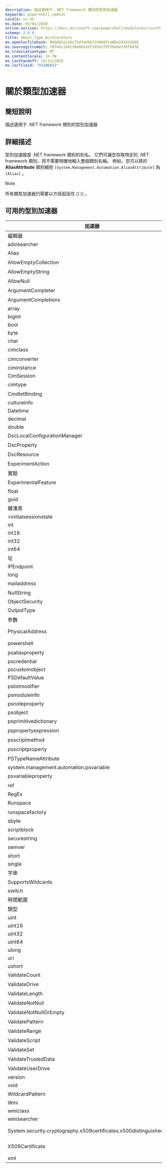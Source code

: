 ```yaml
---
description: 描述適用于 .NET framework 類別的型別加速器
keywords: powershell,cmdlet
Locale: en-US
ms.date: 05/01/2020
online version: https://docs.microsoft.com/powershell/module/microsoft.powershell.core/about/about_type_accelerators?view=powershell-6.0&WT.mc_id=ps-gethelp
schema: 2.0.0
title: about_Type_Accelerators
ms.openlocfilehash: 05b602a118cf5dfed3672d89dfce86e283d24266
ms.sourcegitcommit: f874dc1d4236e06a3df195d179f59e0a7d9f8436
ms.translationtype: MT
ms.contentlocale: zh-TW
ms.lasthandoff: 10/13/2020
ms.locfileid: "93206832"
---
```

# <a name="about-type-accelerators"></a>關於類型加速器

## <a name="short-desription"></a>簡短說明
描述適用于 .NET framework 類別的型別加速器

## <a name="long-description"></a>詳細描述

型別加速器是 .NET framework 類別的別名。 它們可讓您存取特定的 .NET framework 類別，而不需要明確地輸入整個類別名稱。 例如，您可以將的 **AliasAttribute** 類別縮短 `[System.Management.Automation.AliasAttribute]` 為 `[Alias]` 。

> [!NOTE]
> 所有類型加速器仍需要以方括弧括住 (`[]`) 。

## <a name="available-type-accelerators"></a>可用的型別加速器

|        加速器          |                           完整類別名稱                           |
|---------------------------- | ------------------------------------------------------------------- |
|編輯器                         | DirectoryServices                             |
|adsisearcher                 | DirectoryServices. DirectorySearcher                          |
|Alias                        | AliasAttribute。                         |
|AllowEmptyCollection         | AllowEmptyCollectionAttribute。          |
|AllowEmptyString             | AllowEmptyStringAttribute。              |
|AllowNull                    | AllowNullAttribute。                     |
|ArgumentCompleter            | ArgumentCompleterAttribute。             |
|ArgumentCompletions          | ArgumentCompletionsAttribute。           |
|array                        | System.Array                                                        |
|bigint                       | BigInteger                                          |
|bool                         | System.Boolean                                                      |
|byte                         | System.Byte                                                         |
|char                         | System.Char                                                         |
|cimclass                     | CimClass。                        |
|cimconverter                 | CimConverter。                    |
|ciminstance                  | Microsoft.Management.Infrastructure.CimInstance                     |
|CimSession                   | Microsoft.Management.Infrastructure.CimSession                      |
|cimtype                      | CimType。                         |
|CmdletBinding                | CmdletBindingAttribute。                 |
|cultureinfo                  | System.Globalization.CultureInfo                                    |
|Datetime                     | System.DateTime                                                     |
|decimal                      | System.Decimal                                                      |
|double                       | System.Double                                                       |
|DscLocalConfigurationManager | DscLocalConfigurationManagerAttribute。  |
|DscProperty                  | DscPropertyAttribute。                   |
|DscResource                  | DscResourceAttribute。                   |
|ExperimentAction             | ExperimentAction。                       |
|實驗                 | Core.experimentalattribute。                  |
|ExperimentalFeature          | ExperimentalFeature。                    |
|float                        | System.Single                                                       |
|guid                         | System.Guid                                                         |
|雜湊表                    | System.Collections.Hashtable                                        |
|>initialsessionstate          | System.Management.Automation.Runspaces.InitialSessionState          |
|int                          | System.Int32                                                        |
|int16                        | System.Int16                                                        |
|int32                        | System.Int32                                                        |
|int64                        | System.Int64                                                        |
|址                    | 系統 .Net IPAddress                                                |
|IPEndpoint                   | System .Net. IPEndPoint                                               |
|long                         | System.Int64                                                        |
|mailaddress                  | 系統 .Net MailAddress                                         |
|NullString                   | NullString （英文）                    |
|ObjectSecurity               | AccessControl. ObjectSecurity                        |
|OutputType                   | OutputTypeAttribute。                    |
|參數                    | ParameterAttribute。                     |
|PhysicalAddress              | System.net.networkinformation.networkinformationexception. PhysicalAddress                       |
|powershell                   | 系統管理。 PowerShell                             |
|psaliasproperty              | PSAliasProperty。                        |
|pscredential                 | System.Management.Automation.PSCredential                           |
|pscustomobject               | System.Management.Automation.PSObject                               |
|PSDefaultValue               | System.Management.Automation.PSDefaultValueAttribute                |
|pslistmodifier               | PSListModifier。                         |
|psmoduleinfo                 | System.Management.Automation.PSModuleInfo                           |
|psnoteproperty               | PSNoteProperty。                         |
|psobject                     | System.Management.Automation.PSObject                               |
|psprimitivedictionary        | PSPrimitiveDictionary。                  |
|pspropertyexpression         | PSPropertyExpression。                  |
|psscriptmethod               | PSScriptMethod。                         |
|psscriptproperty             | PSScriptProperty。                       |
|PSTypeNameAttribute          | PSTypeNameAttribute。                    |
|system.management.automation.psvariable                   | System.Management.Automation.PSVariable                             |
|psvariableproperty           | PSVariableProperty。                     |
|ref                          | PSReference。                            |
|RegEx                        | System.Text.RegularExpressions.Regex                                |
|Runspace                     | 系統管理。運行空間                     |
|runspacefactory              | RunspaceFactory 的管理。              |
|sbyte                        | System.SByte                                                        |
|scriptblock                  | 系統管理. ScriptBlock                            |
|securestring                 | System.Security.SecureString                                        |
|semver                       | SemanticVersion。                        |
|short                        | System.Int16                                                        |
|single                       | System.Single                                                       |
|字串                       | System.String                                                       |
|SupportsWildcards            | SupportsWildcardsAttribute。             |
|switch                       | System.Management.Automation.SwitchParameter                        |
|時間範圍                     | System.TimeSpan                                                     |
|類型                         | System.Type                                                         |
|uint                         | System.UInt32                                                       |
|uint16                       | System.UInt16                                                       |
|uint32                       | System.UInt32                                                       |
|uint64                       | System.UInt64                                                       |
|ulong                        | System.UInt64                                                       |
|uri                          | System.Uri                                                          |
|ushort                       | System.UInt16                                                       |
|ValidateCount                | ValidateCountAttribute。                 |
|ValidateDrive                | ValidateDriveAttribute。                 |
|ValidateLength               | ValidateLengthAttribute。                |
|ValidateNotNull              | ValidateNotNullAttribute。               |
|ValidateNotNullOrEmpty       | ValidateNotNullOrEmptyAttribute。        |
|ValidatePattern              | ValidatePatternAttribute。               |
|ValidateRange                | ValidateRangeAttribute。                 |
|ValidateScript               | ValidateScriptAttribute。                |
|ValidateSet                  | ValidateSetAttribute。                   |
|ValidateTrustedData          | ValidateTrustedDataAttribute。           |
|ValidateUserDrive            | ValidateUserDriveAttribute。             |
|version                      | System.Version                                                      |
|void                         | System.Void                                                         |
|WildcardPattern              | WildcardPattern。                        |
|Wmi                          | System.Management.ManagementObject                                  |
|wmiclass                     | ManagementClass                                   |
|wmisearcher                  | ManagementObjectSearcher                          |
|System.security.cryptography.x509certificates.x500distinguishedname        | System.security.cryptography.x509certificates.x509certificate2. System.security.cryptography.x509certificates.x500distinguishedname。 |
|X509Certificate              | System.security.cryptography.x509certificates.x509certificate2. X509Certificate。       |
|xml                          | System.Xml.XmlDocument                                              |
